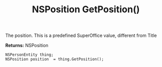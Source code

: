 ﻿---
uid: crmscript_ref_NSPersonEntity_GetPosition
title: NSPosition GetPosition()
intellisense: NSPersonEntity.GetPosition
keywords: NSPersonEntity, GetPosition
so.topic: reference
---

The position. This is a predefined SuperOffice value, different from Title

**Returns:** NSPosition


```crmscript
NSPersonEntity thing;
NSPosition position  = thing.GetPosition();
```


